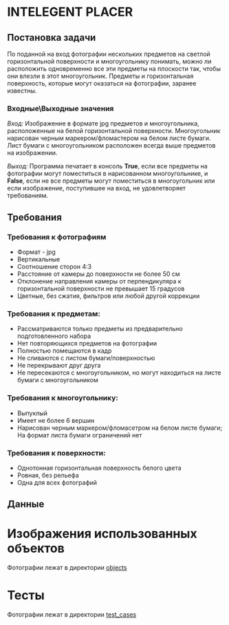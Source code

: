 # INTELEGENT PLACER
## Постановка задачи
По поданной на вход фотографии нескольких предметов на светлой горизонтальной поверхности и многоугольнику понимать, можно ли расположить одновременно все эти предметы на плоскости так, чтобы они влезли в этот многоугольник. Предметы и горизонтальная поверхность, которые могут оказаться на фотографии, заранее известны.

### Входные\Выходные значения
*Вход:* 
Изображение в формате jpg предметов и многоугольника, расположенные на белой горизонтальной поверхности. Многоугольник нарисован черным маркером/фломастером на белом листе бумаги. Лист бумаги с многоугольником расположен всегда выше предметов на изображении.

*Выход:* 
Программа печатает в консоль **True**, если все предметы на фотографии могут поместиться в нарисованном многоугольнике, и **False**, если не все предметы могут поместиться в многоугольник или если изображение, поступившее на вход, не удовлетворяет требованиям.

## Требования
### Требования к фотографиям
+ Формат - jpg
+ Вертикальные
+ Соотношение сторон 4:3
+ Расстояние от камеры до поверхности не более 50 см
+ Отклонение направления камеры от перпендикуляра к горизонтальной поверхности не превышает 15 градусов
+ Цветные, без сжатия, фильтров или любой другой коррекции

### Требования к предметам:
+ Рассматриваются только предметы из предварительно подготовленного набора
+ Нет повторяющихся предметов на фотографии
+ Полностью помещаются в кадр
+ Не сливаются с листом бумаги/поверхностью
+ Не перекрывают друг друга
+ Не пересекаются с многоугольником, но могут находиться на листе бумаги с многоугольником

### Требования к многоугольнику:
+ Выпуклый
+ Имеет не более 6 вершин
+ Нарисован черным маркером/фломасетром на белом листе бумаги; На формат листа бумаги ограничений нет

### Требования к поверхности:
+ Однотонная горизонтальная поверхность белого цвета 
+ Ровная, без рельефа
+ Одна для всех фотографий

## Данные
# Изображения использованных объектов
Фотографии лежат в директории [objects](objects)

# Тесты
Фотографии лежат в директории [test_cases](test_cases)
